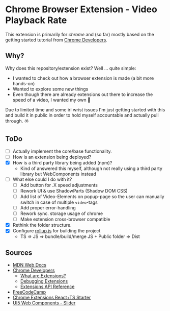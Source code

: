 # Chrome Browser Extension - Video Playback Rate

This extension is primarily for _chrome_ and (so far) mostly based on the getting started tutorial from [Chrome Developers](https://developer.chrome.com/docs/extensions/mv3/getstarted/).

## Why?

Why does this repository/extension exist? Well ... quite simple:

- I wanted to check out how a browser extension is made (a bit more hands-on)
- Wanted to explore some new things
- Even though there are already extensions out there to increase the speed of a video, I wanted my own 🤪

Due to limited time and some irl wrist issues I'm just getting started with this and build it in public in order to hold myself accountable and actually pull through. 🪅

## ToDo

- [ ] Actually implement the core/base functionality.
- [ ] How is an extension being deployed?
- [X] How is a third party library being added (npm)?
  - Kind of answered this myself, although not really using a third party library but WebComponents instead
- [ ] What else could I do with it?
  - [ ] Add button for .X speed adjustments
  - [ ] Rework UI & use ShadowParts (Shadow DOM CSS)
  - [ ] Add list of Video-Elements on popup-page so the user can manually switch in case of multiple `video`-tags
  - [ ] Add proper error-handling
  - [ ] Rework sync. storage usage of chrome
  - [ ] Make extension cross-browser compatible
- [X] Rethink the folder structure.
- [X] Configure [rollup.js](https://rollupjs.org/guide/en/) for building the project
  - TS => JS => bundle/build/merge JS + Public folder => Dist

## Sources

- [MDN Web Docs](https://developer.mozilla.org/en-US/docs/Mozilla/Add-ons/WebExtensions/Build_a_cross_browser_extension)
- [Chrome Developers](https://developer.chrome.com/docs/extensions/mv3/getstarted/)
  - [What are Extensions?](https://developer.chrome.com/docs/extensions/mv3/overview/)
  - [Debugging Extensions](https://developer.chrome.com/docs/extensions/mv3/tut_debugging/)
  - [Extensions API Reference](https://developer.chrome.com/docs/extensions/reference/)
- [FreeCodeCamp](https://www.freecodecamp.org/news/write-your-own-browser-extensions/)
- [Chrome Extensions React+TS Starter](https://github.com/chibat/chrome-extension-typescript-starter)
- [UI5 Web Components - Slider](https://sap.github.io/ui5-webcomponents/playground/components/Slider/)
